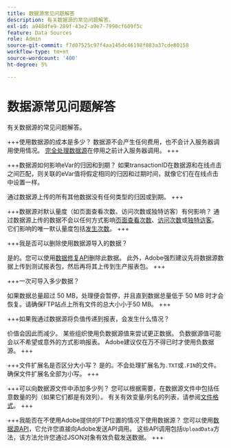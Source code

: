 ```yaml
---
title: 数据源常见问题解答
description: 有关数据源的常见问题解答。
exl-id: a948dfe9-289f-43e2-a9e7-7990cf609f5c
feature: Data Sources
role: Admin
source-git-commit: f7d07525c97f4aa145dc46198f883a37cde80158
workflow-type: tm+mt
source-wordcount: '400'
ht-degree: 5%

---
```


# 数据源常见问题解答

有关数据源的常见问题解答。

+++使用数据源的成本是多少？
数据源不会产生任何费用，也不会计入服务器调用使用情况。 [完全处理数据源](full-processing-eol.md)在停用之前计入服务器调用。
+++

+++数据源如何影响eVar的归因和到期？
如果transactionID在数据源和在线点击之间匹配，则关联的eVar值将假定相同的归因和过期时间，就像它们在在线点击中设置一样。

通过数据源上传的所有其他数据没有任何类型的归因或到期。
+++

+++数据源对默认量度（如页面查看次数、访问次数或独特访客）有何影响？
通过数据源上传的数据不会以任何方式影响[页面查看次数](/help/components/metrics/page-views.md)、[访问次数](/help/components/metrics/visits.md)或[独特访客](/help/components/metrics/unique-visitors.md)。 它们影响的唯一默认量度包括[发生次数](/help/components/metrics/occurrences.md)。
+++

+++我是否可以删除使用数据源导入的数据？

是的。您可以使用[数据修复API](https://developer.adobe.com/analytics-apis/docs/2.0/guides/endpoints/data-repair/)删除此数据。 此外，Adobe强烈建议先将数据源数据上传到测试报表包，然后再将其上传到生产报表包。
+++

+++一次可导入多少数据？

如果数据总量超过 50 MB，处理便会暂停，并且直到数据总量低于 50 MB 时才会恢复。请确保FTP站点上所有文件的总大小小于50 MB。
+++

+++如果我通过数据源将负值传递到报表，会发生什么情况？

价值会因此而减少。 某些组织使用负数据源值来尝试更正数据。 负数据源值可能会以不希望或意外的方式影响报表。 Adobe建议仅在万不得已时才使用负数据源。
+++

+++文件扩展名是否区分大小写？
是的。不会处理扩展名为`.TXT`或`.FIN`的文件。 确保文件扩展名全部为小写。
+++

+++可以向数据源文件中添加多少列？
您可以根据需要，在数据源文件中包括任意数量的列（如果它们都是有效列）。 有关有效变量/列名的列表，请参阅[文件格式](file-format.md)。
+++

+++我能否在不使用Adobe提供的FTP位置的情况下使用数据源？
您可以使用[数据源API](https://developer.adobe.com/analytics-apis/docs/1.4/guides/data-sources/)，它允许您直接向Adobe发送API调用。 这些API调用包括`UploadData`方法，该方法允许您通过JSON对象有效负载发送数据。
+++
